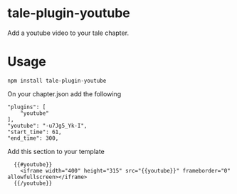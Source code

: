 tale-plugin-youtube
===================

Add a youtube video to your tale chapter.

Usage
=====

    npm install tale-plugin-youtube

On your chapter.json add the following

    "plugins": [
        "youtube"
    ],
    "youtube": "-u7Jg5_Yk-I",
    "start_time": 61,
    "end_time": 300,

Add this section to your template

      {{#youtube}}
        <iframe width="400" height="315" src="{{youtube}}" frameborder="0" allowfullscreen></iframe>
      {{/youtube}}